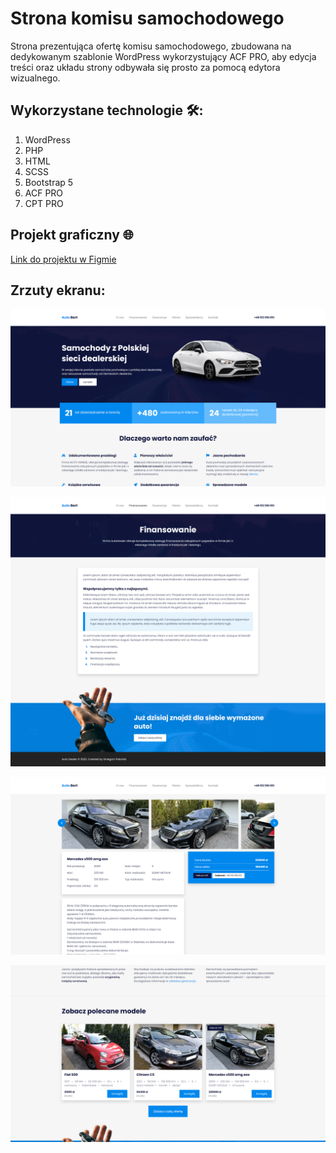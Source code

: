 # Strona komisu samochodowego

Strona prezentująca ofertę komisu samochodowego, zbudowana na dedykowanym szablonie WordPress wykorzystujący ACF PRO, aby edycja treści oraz układu strony odbywała się prosto za pomocą edytora wizualnego.

## Wykorzystane technologie 🛠️:

1. WordPress
2. PHP
3. HTML
4. SCSS
5. Bootstrap 5
6. ACF PRO
7. CPT PRO

## Projekt graficzny 🌐

[Link do projektu w Figmie](https://www.figma.com/file/XEn6mCiuxjMnoJvmAhA37I/strona-creative?node-id=0%3A1)

## Zrzuty ekranu:

![](/mockups/start.png?raw=true 'Strona startowa')

![](/mockups/page.png?raw=true 'Strona')

![](/mockups/single.png?raw=true 'Strona z ofertą')

![](/mockups/oferta.png?raw=true 'Archiwum ofert')